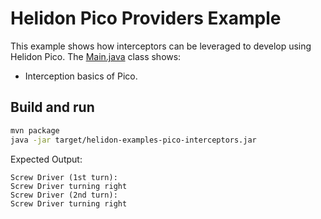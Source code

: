 # Helidon Pico Providers Example

This example shows how interceptors can be leveraged to develop using Helidon Pico. The
[Main.java](./src/main/java/io/helidon/examples/pico/providers/Main.java) class shows:

* Interception basics of Pico.

## Build and run

```bash
mvn package
java -jar target/helidon-examples-pico-interceptors.jar
```

Expected Output:
```
Screw Driver (1st turn): 
Screw Driver turning right
Screw Driver (2nd turn): 
Screw Driver turning right
```
